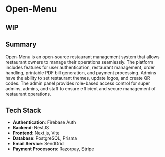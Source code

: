 # Open-Menu

## WIP

## Summary

Open-Menu is an open-source restaurant management system that allows restaurant owners to manage their operations seamlessly. The platform includes features for user authentication, restaurant management, order handling, printable PDF bill generation, and payment processing. Admins have the ability to set restaurant themes, update logos, and create QR codes. The admin panel provides role-based access control for super admins, admins, and staff to ensure efficient and secure management of restaurant operations.

## Tech Stack

- **Authentication**: Firebase Auth
- **Backend**: NestJS
- **Frontend**: Next.js, Vite
- **Database**: PostgreSQL, Prisma
- **Email Service**: SendGrid
- **Payment Processors**: Razorpay, Stripe
